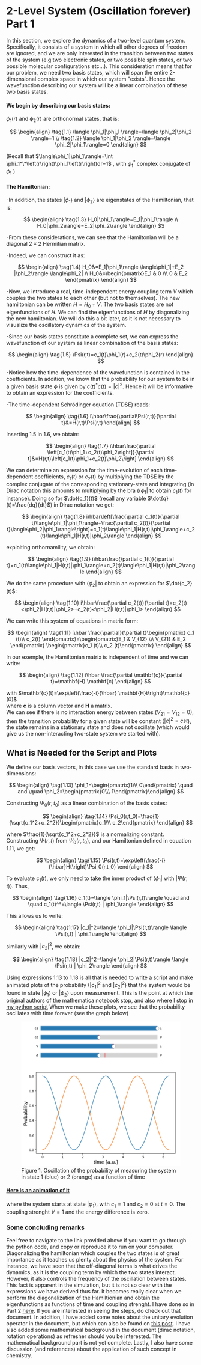 
# 2-Level System (Oscillation forever) Part 1

In this section, we explore the dynamics of a 
two-level quantum system. 
Specifically, it consists of a system 
in which all other degrees of freedom are ignored, 
and we are only interested in the transition 
between two states of the system 
(e.g two electronic states, or two possible spin states, or two possible molecular configurations etc...). 
This consideration means that for our problem,
we need two basis states, 
which will span the entire 2-dimensional complex space in which our system "exists". 
Hence the wavefunction describing our system will 
be a linear combination of these 
two basis states.
#### We begin by describing our basis states:

$\phi_1(r)$ and $\phi_2(r)$  are orthonormal states, that is:

$$
\begin{align}
\tag{1.1}
\langle \phi_1|\phi_1 \rangle=\langle \phi_2|\phi_2 \rangle=1 \\
\tag{1.2}
\langle \phi_1|\phi_2 \rangle=\langle \phi_2|\phi_1\rangle=0
\end{align}
$$

(Recall that 
$\langle\phi_1|\phi_1\rangle=\int \phi_1^\*\left(r\right)\phi_1\left(r\right)dr=1$ , 
with $\phi_1^{*}$ complex conjugate of $\phi_1$ )

#### The Hamiltonian:

-In addition, the states $|\phi_1\rangle$ and $|\phi_2\rangle$ 
are eigenstates of the Hamiltonian, 
that is: 

$$
\begin{align}
\tag{1.3}
H_0|\phi_1\rangle=E_1|\phi_1\rangle \\
H_0|\phi_2\rangle=E_2|\phi_2\rangle
\end{align}
$$

-From these considerations, 
we can see that the Hamiltonian will be a 
diagonal $2\times 2$ Hermitian matrix.  

-Indeed, we can construct it as:

$$
\begin{align}
\tag{1.4}
H_0&=E_1|\phi_1\rangle \langle\phi_1|+E_2 |\phi_2\rangle \langle\phi_2| \\
H_0&=\begin{pmatrix}E_1 & 0 \\\ 0 & E_2 \end{pmatrix}
\end{align}
$$

-Now, we introduce a real, time-independent energy coupling term $V$ 
which couples the two states to each other (but not to themselves). 
The new hamiltonian can be written $H=H_0 + V$. The two basis states
are not eigenfunctions of $H$. We can find the eigenfunctions of $H$
by diagonalizing the new hamiltonian. We will do this a bit later, 
as it is not necessary to visualize the oscillatory dynamics of the system.  

-Since our basis states constitute a complete set, we can express the wavefunction of our system as 
linear combination of the basis states:

$$
\begin{align}
\tag{1.5}
\Psi(r,t)=c_1(t)\phi_1(r)+c_2(t)\phi_2(r)
\end{align}
$$

-Notice how the time-dependence of the wavefunction is contained in the coefficients.  In addition, we know that the probability for our system 
to be in a given basis state $\phi$ is given by $c(t)^*c(t)=|c|^2$.
Hence it will be informative to obtain an expression for the coefficients.

-The time-dependent Schrödinger equation (TDSE) reads:  

$$
\begin{align}
\tag{1.6}
i\hbar\frac{\partial\Psi(r,t)}{\partial t}&=H(r,t)\Psi(r,t)
\end{align}
$$

Inserting 1.5 in 1.6, we obtain:

$$
\begin{align}
\tag{1.7}
i\hbar\frac{\partial \left[c_1(t)\phi_1+c_2(t)\phi_2\right]}{\partial t}&=H(r,t)\left[c_1(t)\phi_1+c_2(t)\phi_2\right]
\end{align}
$$

We can determine an expression for the time-evolution of each time-dependent coefficients, 
$c_1(t)$ or $c_2(t)$ by multiplying the TDSE by the complex conjugate of the corresponding stationary-state and integrating
(in Dirac notation this amounts to multiplying by the bra ($\langle\phi_1|$ to obtain $c_1(t)$ for instance). Doing so for $\dot{c_1}(t)$ (recall any variable $\dot{q}(t)=\frac{dq}{dt}$) in Dirac notation we get:

$$
\begin{align}
\tag{1.8}
i\hbar\left[\frac{\partial c_1(t)}{\partial t}\langle\phi_1|\phi_1\rangle+\frac{\partial c_2(t)}{\partial t}\langle\phi_2|\phi_1\rangle\right]=c_1(t)\langle\phi_1|H(r,t)|\phi_1\rangle+c_2(t)\langle\phi_1|H(r,t)|\phi_2\rangle
\end{align}
$$

exploiting orthornamility, we obtain:

$$
\begin{align}
\tag{1.9}
i\hbar\frac{\partial c_1(t)}{\partial t}=c_1(t)\langle\phi_1|H(r,t)|\phi_1\rangle+c_2(t)\langle\phi_1|H(r,t)|\phi_2\rangle
\end{align}
$$

We do the same procedure with $\langle\phi_2|$ 
to obtain an expression for $\dot{c_2}(t)$:

$$
\begin{align}
\tag{1.10}
i\hbar\frac{\partial c_2(t)}{\partial t}=c_2(t)<\phi_2|H(r,t)|\phi_2>+c_2(t)<\phi_2|H(r,t)|\phi_1>
\end{align}
$$

We can write this system of equations in matrix form:

$$
\begin{align}
\tag{1.11}
i\hbar \frac{\partial}{\partial t}\begin{pmatrix} c_1 (t)\\ c_2(t) \end{pmatrix}=\begin{pmatrix}E_1 & V_{12} \\\ V_{21} & E_2 \end{pmatrix} \begin{pmatrix}c_1 (t)\\ c_2 (t)\end{pmatrix}
\end{align}
$$

In our exemple, the Hamiltonian matrix is independent of time and we can write:

$$
\begin{align}
\tag{1.12}
i\hbar \frac{\partial \mathbf{c}}{\partial t}=\mathbf{H} \mathbf{c}
\end{align}
$$

with $\mathbf{c}(t)=\exp\left(\frac{-i}{\hbar} \mathbf{H}t\right)\mathbf{c}(0)$  
where $\mathbf{c}$ is a column vector and $\mathbf{H}$ a matrix.  
We can see if there is no interaction energy between states ($V_{21}=V_{12}=0$), then the transition probability for a given state will be constant ($|c|^2=cst$), the state remains in a stationary state and does not oscillate (which would give us the non-interacting two-state system we started with). 

## What is Needed for the Script and Plots
We define our basis vectors, in this case we use the standard basis in two-dimensions:

$$
\begin{align}
\tag{1.13}
\phi_1=\begin{pmatrix}1\\\ 0\end{pmatrix} \quad and \quad 
\phi_2=\begin{pmatrix}0\\\ 1\end{pmatrix}\end{align}
$$

Constructing $\Psi_0(r,t_0)$ as a linear combination of the basis states:

$$
\begin{align}
\tag{1.14}
\Psi_0(r,t_0)=\frac{1}{\sqrt{c_1^2+c_2^2}}\begin{pmatrix}c_1\\\ c_2\end{pmatrix}
\end{align}
$$

where $\frac{1}{\sqrt{c_1^2+c_2^2}}$ is a normalizing constant.  
Constructing $\Psi(r,t)$ from $\Psi_0(r,t_0)$, and our Hamiltonian defined in equation 1.11, we get:

$$
\begin{align}
\tag{1.15}
\Psi(r,t)=\exp\left(\frac{-i}{\hbar}Ht\right)\Psi_0(r,t_0)
\end{align}
$$

To evaluate $c_1(t)$, 
we only need to take the inner product of $\langle \phi_1|$ with $|\Psi(r,t)\rangle$.
Thus, 

$$
\begin{align}
\tag{1.16}
c_1(t)=\langle \phi_1|\Psi(r,t)\rangle \quad and \quad c_1(t)^*=\langle \Psi(r,t) | \phi_1\rangle
\end{align}
$$

This allows us to write:  

$$
\begin{align}
\tag{1.17}
|c_1|^2=\langle \phi_1|\Psi(r,t)\rangle \langle \Psi(r,t) | \phi_1\rangle
\end{align}
$$

similarly with $|c_2|^2$, 
we obtain:  

$$
\begin{align}
\tag{1.18}
|c_2|^2=\langle \phi_2|\Psi(r,t)\rangle \langle \Psi(r,t) | \phi_2\rangle
\end{align}
$$

Using expressions 1.13 to 1.18 is all that is needed to write a script 
and make animated plots of the probability ($|c_1|^2$ and $|c_2|^2$)
that the system would be found in state $|\phi_1\rangle$ or $|\phi_2\rangle$ upon measurement.
This is the point at which the original authors of the mathematica notebook stop, and also where I stop in [my python script](https://github.com/kekeedme/qdwtd/blob/main/two_levelsystem.py)
When we make these plots, we see that the probability oscillates with time forever (see the graph below)

<figure>
    <img src="/projects/quantumdynamics/images/2level_plot_nogap.png" alt="figure">
    <figcaption>Figure 1. Oscillation of the probability of measuring the system in state 1 (blue) or 2 (orange) as a function of time  </figcaption>
</figure>      

#### [Here is an animation of it](https://github.com/kekeedme/kekeedme.github.io/assets/32274439/0f82f892-35d9-4c88-9874-cbceb83a5e23)
where the system starts at state $|\phi_1\rangle$,
with $c_1=1$ and $c_2 =0$ at $t=0$. The coupling strenght $V=1$ and the energy difference is zero.





### Some concluding remarks  
Feel free to navigate to the link provided above if you want to 
go through the python code, and copy or reproduce it to run
on your computer.  
Diagonalizing the hamiltonian which couples the two states
is of great importance as it teaches us plenty about the physics
of the system. For instance, we have seen that the off-diagonal terms is what drives the dynamics, as it is the coupling term 
by which the two states interact. However, it also controls the frequency of the oscillation between states. 
This fact is apparent in the simulation, but it is not so clear with the expressions we have derived thus far. It becomes
really clear when we perform the diagonalization of the Hamiltionian and obtain the eigenfunctions as functions of time and coupling strenght. 
I have done so in Part 2 [here](/projects/quantumdynamics/Quantum_dynamics_two_levelsystem.pdf).
If you are interested in seeing the steps, do check out that document. 
In addition, I have added some notes about the unitary evolution 
operator in the document, but which can also be found on [this post](https://kekeedme.github.io/projects/quantumdynamics/unitary_evol). 
I have also added some mathematical background in the document (dirac notation, rotation operations) as 
refresher should you be interested. The mathematical background part is not yet complete. 
Lastly, I also have some discussion (and references) about the application of such concept in 
chemistry.

